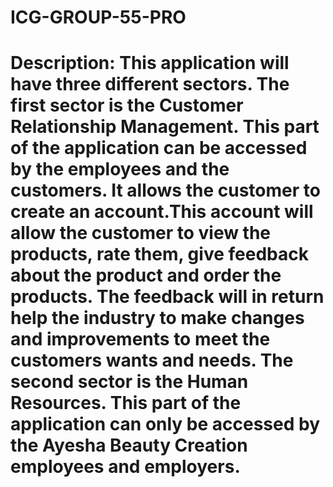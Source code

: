 # ICG-GROUP-55-PRO
# Description: This application will have three different sectors. The first sector is the Customer Relationship Management. This part of the application can be accessed by the employees and the customers. It allows the customer to create an account.This account will allow the customer to view the products, rate them, give feedback about the product and order the products. The feedback will in return help the industry to make changes and improvements to meet the customers wants and needs. The second sector is the Human Resources. This part of the application can only be accessed by the Ayesha Beauty Creation employees and employers.
